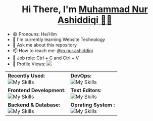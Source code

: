<h1 align="center">Hi There, I'm <a href="https://github.com/Tnembull">Muhammad Nur Ashiddiqi 👨‍💻</a></h1>

- 😄 Pronouns: He/Him  
- 🌱 I'm currently learning Website Technology  
- 💬 Ask me about this repository  
- 📫 How to reach me: [@m.nur.ashiddiqi](https://www.instagram.com/m.nur.ashiddiqi)  
- 💼 Job role: Ctrl + C and Ctrl + V  
- 👀 Profile Views: <img src="https://komarev.com/ghpvc/?username=Tnembull">


|                                                                                             |                                                                                                                        |
| -------------------------------------------------------------------------------------------------------------------------| ---------------------------------------------------------------------------------------------------------------------- |
| **Recently Used:**<br> ![My Skills](https://skillicons.dev/icons?i=javascript,express,nodejs,sequelize,postgres,postman&theme=light)                   | **DevOps:**<br> ![My Skills](https://skillicons.dev/icons?i=nginx,docker,ubuntu,kubernetes,githubactions&theme=light)      |
| **Frontend Development:**<br> ![My Skills](https://skillicons.dev/icons?i=html,css,bootstrap,vue,react,tailwindcss&theme=light)        | **Text Editors:**<br> ![My Skills](https://skillicons.dev/icons?i=vscode,sublime,pycharm&theme=light)                          |
| **Backend & Database:**<br> ![My Skills](https://skillicons.dev/icons?i=laravel,django,mysql,postman&theme=light)        | **Oprating System :**<br> ![My Skills](https://skillicons.dev/icons?i=linux,windows&theme=light)                                                                                                                                            
